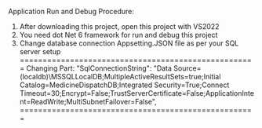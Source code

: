 Application Run and Debug Procedure:
1.	After downloading this project, open this project with VS2022
2.	You need dot Net 6 framework for run and debug this project
3.	Change database connection Appsetting.JSON file as per your SQL server setup
====================================================
Changing Part:
	"SqlConnectionString": "Data Source=(localdb)\\MSSQLLocalDB;MultipleActiveResultSets=true;Initial Catalog=MedicineDispatchDB;Integrated Security=True;Connect Timeout=30;Encrypt=False;TrustServerCertificate=False;ApplicationIntent=ReadWrite;MultiSubnetFailover=False",
====================================================
